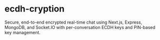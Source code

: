# ecdh-cryption
Secure, end-to-end encrypted real-time chat using Next.js, Express, MongoDB, and Socket.IO with per-conversation ECDH keys and PIN-based key management.
